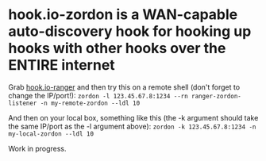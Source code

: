 # hook.io-zordon is a WAN-capable auto-discovery hook for hooking up hooks with other hooks over the ENTIRE internet

Grab [hook.io-ranger](http://github.com/brynbellomy/hook.io-ranger) and then try this on a remote shell (don't forget to change the IP/port!):
```zordon -l 123.45.67.8:1234 --rn ranger-zordon-listener -n my-remote-zordon --ldl 10```

And then on your local box, something like this (the -k argument should take the same IP/port as the -l argument above):
```zordon -k 123.45.67.8:1234 -n my-local-zordon --ldl 10```

Work in progress.